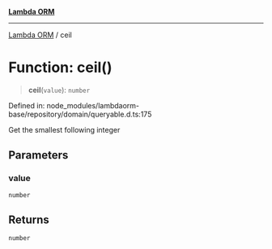 [**Lambda ORM**](../README.md)

***

[Lambda ORM](../README.md) / ceil

# Function: ceil()

> **ceil**(`value`): `number`

Defined in: node\_modules/lambdaorm-base/repository/domain/queryable.d.ts:175

Get the smallest following integer

## Parameters

### value

`number`

## Returns

`number`
